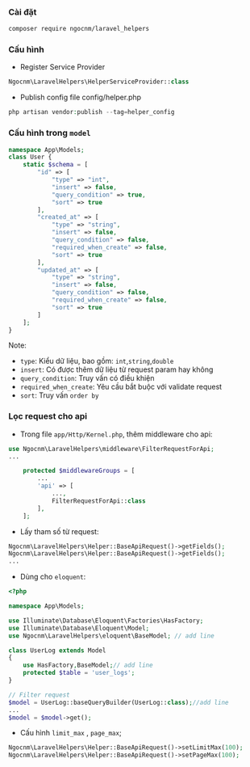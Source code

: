 ### Cài đặt
```bash
composer require ngocnm/laravel_helpers
```
### Cấu hình 
- Register Service Provider
```php
Ngocnm\LaravelHelpers\HelperServiceProvider::class
```
- Publish config file config/helper.php
```php 
php artisan vendor:publish --tag=helper_config
```

### Cấu hình trong ``model``

```php 
namespace App\Models;
class User {
    static $schema = [
        "id" => [
            "type" => "int",
            "insert" => false,
            "query_condition" => true,
            "sort" => true
        ],
        "created_at" => [
            "type" => "string",
            "insert" => false,
            "query_condition" => false,
            "required_when_create" => false,
            "sort" => true
        ],
        "updated_at" => [
            "type" => "string",
            "insert" => false,
            "query_condition" => false,
            "required_when_create" => false,
            "sort" => true
        ]
    ];
}
```

Note:
-  ``type``: Kiểu dữ liệu, bao gồm: ``int``,``string``,``double``
- ``insert``: Có được thêm dữ liệu từ request param hay không
- ``query_condition``: Truy vấn có điều khiện 
- ``required_when_create``: Yêu cầu bắt buộc với validate request
- ``sort``: Truy vấn ``order by``

### Lọc request cho api
- Trong file ``app/Http/Kernel.php``, thêm middleware cho api:
```php
use Ngocnm\LaravelHelpers\middleware\FilterRequestForApi;
...

    protected $middlewareGroups = [
        ...
        'api' => [
            ...,
            FilterRequestForApi::class
        ],
    ];

```
- Lấy tham số từ request:
```php
Ngocnm\LaravelHelpers\Helper::BaseApiRequest()->getFields();
Ngocnm\LaravelHelpers\Helper::BaseApiRequest()->getFields();
...
```
- Dùng cho ``eloquent``:
```php
<?php

namespace App\Models;

use Illuminate\Database\Eloquent\Factories\HasFactory;
use Illuminate\Database\Eloquent\Model;
use Ngocnm\LaravelHelpers\eloquent\BaseModel; // add line

class UserLog extends Model
{
    use HasFactory,BaseModel;// add line
    protected $table = 'user_logs';
}

// Filter request 
$model = UserLog::baseQueryBuilder(UserLog::class);//add line
...
$model = $model->get();
```

- Cấu hình ``limit_max`` , ``page_max``;

```php
Ngocnm\LaravelHelpers\Helper::BaseApiRequest()->setLimitMax(100);
Ngocnm\LaravelHelpers\Helper::BaseApiRequest()->setPageMax(100);
```